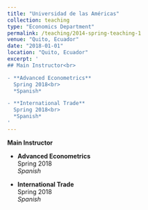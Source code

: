 ```yaml
---
title: "Universidad de las Américas"
collection: teaching
type: "Economics Department"
permalink: /teaching/2014-spring-teaching-1
venue: "Quito, Ecuador"
date: "2018-01-01"
location: "Quito, Ecuador"
excerpt: '
## Main Instructor<br>

- **Advanced Econometrics**   
  Spring 2018<br>  
  *Spanish*

- **International Trade**  
  Spring 2018<br>  
  *Spanish*
'
---
```


**Main Instructor**

- **Advanced Econometrics**   
  Spring 2018  
  *Spanish*

- **International Trade**  
  Spring 2018  
  *Spanish*
